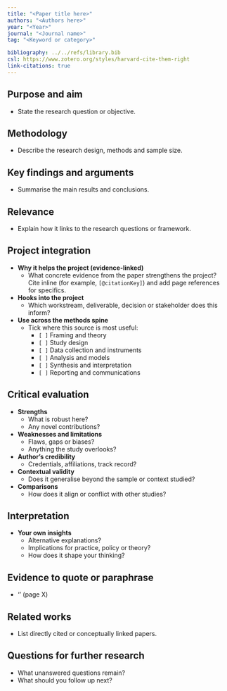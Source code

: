 ```yaml
---
title: "<Paper title here>"
authors: "<Authors here>"
year: "<Year>"
journal: "<Journal name>"
tag: "<Keyword or category>"

bibliography: ../../refs/library.bib
csl: https://www.zotero.org/styles/harvard-cite-them-right
link-citations: true
---
```


## Purpose and aim
- State the research question or objective.

## Methodology
- Describe the research design, methods and sample size.

## Key findings and arguments
- Summarise the main results and conclusions.

## Relevance
- Explain how it links to the research questions or framework.

## Project integration
- **Why it helps the project (evidence-linked)**  
  - What concrete evidence from the paper strengthens the project? Cite inline (for example, ``[@citationKey]``) and add page references for specifics.  
- **Hooks into the project**  
  - Which workstream, deliverable, decision or stakeholder does this inform?  
- **Use across the methods spine**  
  - Tick where this source is most useful:  
    - `[ ]` Framing and theory  
    - `[ ]` Study design  
    - `[ ]` Data collection and instruments  
    - `[ ]` Analysis and models  
    - `[ ]` Synthesis and interpretation  
    - `[ ]` Reporting and communications

## Critical evaluation
- **Strengths**  
  - What is robust here?  
  - Any novel contributions?  
- **Weaknesses and limitations**  
  - Flaws, gaps or biases?  
  - Anything the study overlooks?  
- **Author’s credibility**  
  - Credentials, affiliations, track record?  
- **Contextual validity**  
  - Does it generalise beyond the sample or context studied?  
- **Comparisons**  
  - How does it align or conflict with other studies?

## Interpretation
- **Your own insights**  
  - Alternative explanations?  
  - Implications for practice, policy or theory?  
  - How does it shape your thinking?

## Evidence to quote or paraphrase
- ‘<Quote>’ (page X)

## Related works
- List directly cited or conceptually linked papers.

## Questions for further research
- What unanswered questions remain?  
- What should you follow up next?